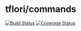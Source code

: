 # tflori/commands

[![Build Status](https://travis-ci.org/tflori/commands.svg?branch=master)](https://travis-ci.org/tflori/commands)
[![Coverage Status](https://coveralls.io/repos/github/tflori/commands/badge.svg?branch=master)](https://coveralls.io/github/tflori/commands?branch=master)
